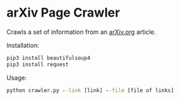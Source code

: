 # arXiv Page Crawler

Crawls a set of information from an [arXiv.org](arxiv.org) article.

Installation:

```cmd
pip3 install beautifulsoup4
pip3 install request
```

Usage:

```cmd
python crawler.py --link [link] --file [file of links]
```
